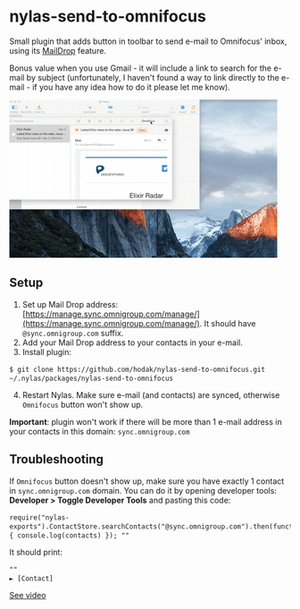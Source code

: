 # nylas-send-to-omnifocus

Small plugin that adds button in toolbar to send e-mail to Omnifocus' inbox, using its [MailDrop](https://support.omnigroup.com/omnifocus-mail-drop/) feature.

Bonus value when you use Gmail - it will include a link to search for the e-mail by subject (unfortunately, I haven't found a way to link directly to the e-mail - if you have any idea how to do it please let me know).

![](doc/nylas-send-to-omnifocus.gif?raw=true)

## Setup

1. Set up Mail Drop address: [https://manage.sync.omnigroup.com/manage/](https://manage.sync.omnigroup.com/manage/). It should have `@sync.omnigroup.com` suffix.
2. Add your Mail Drop address to your contacts in your e-mail.
3. Install plugin:

```
$ git clone https://github.com/hodak/nylas-send-to-omnifocus.git ~/.nylas/packages/nylas-send-to-omnifocus
```

4. Restart Nylas. Make sure e-mail (and contacts) are synced, otherwise `Omnifocus` button won't show up.

**Important**: plugin won't work if there will be more than 1 e-mail address in your contacts in this domain: `sync.omnigroup.com`

## Troubleshooting

If `Omnifocus` button doesn't show up, make sure you have exactly 1 contact in `sync.omnigroup.com` domain. You can do it by opening developer tools: **Developer > Toggle Developer Tools** and pasting this code:

```
require("nylas-exports").ContactStore.searchContacts("@sync.omnigroup.com").then(function(contacts) { console.log(contacts) }); ""
```

It should print:

```
""
► [Contact]
```

[See video](https://v.usetapes.com/rUIVNiVH2j)
